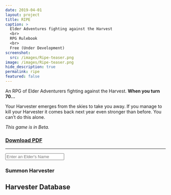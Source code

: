 ```yaml
---
date: 2019-04-01
layout: project
title: RIPE
caption: >
  Elder Adventures fighting against the Harvest
  <br>
  RPG Rulebook
  <br>
  Free (Under Development)
screenshot:
  src: /images/Ripe-teaser.png
image: /images/Ripe-teaser.png
hide_description: true
permalink: ripe
featured: false
---
```


<div class="shoppingCard">
  <div class="shoppingColumn">
    <p>An RPG of Elder Adventurers fighting against the Harvest. <strong>When you turn 70...</strong></p>
    <p>Your Harvester emerges from the skies to take you away. If you manage to kill your Harvester it comes back next year even stronger than before. You can’t do this alone.</p>
    <p><i>This game is in Beta.</i></p>
  </div>
  <div class="shoppingColumn">
    <a class="btn shoppingButton" href="/files/Ripe_Beta60.pdf"><h3>Download PDF</h3></a>
    <hr>
    <input class="ripetextbox" type="text" id="enterElderName" placeholder="Enter an Elder's Name">
    <a class="btn shoppingButton" onclick="return ripe_generate();"><h3>Summon Harvester</h3></a>
  </div>
</div>

## Harvester Database

<div class="container generatorCard" id="harvesterCard" style="display:none;">
<div class="row centerButtons">
<div class="col-md-5 col-12">
    <h3 class="tightSpacing" id="genElderName"></h3>
  </div>
  <div class="col-md-5 col-12">
    <button class="btn wyrd-btn" id="age1" onclick="agePlus()" style="display:none;">Age+1</button>
  </div>
</div>
<div id="harvesterDesc"></div>
</div>

<script async src="/assets/js/mods-eng-basic.js" language="javascript" type="text/javascript"></script>
<script async src="/assets/js/tracery.js" language="javascript" type="text/javascript"></script>
<script async src="/assets/js/seedrandom.min.js" language="javascript" type="text/javascript"></script>
<script async src="/assets/generator_resources/ripe.js" language="javascript" type="text/javascript"></script>